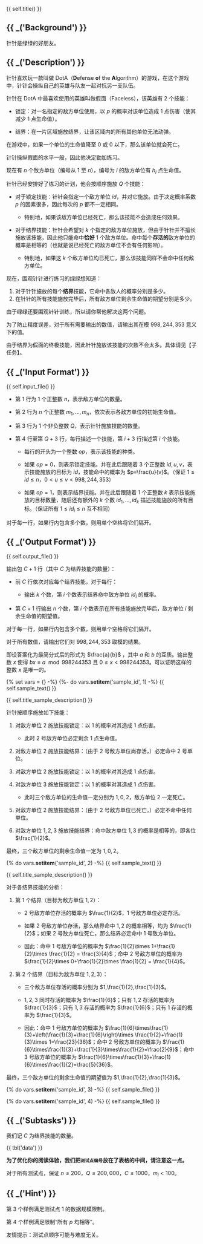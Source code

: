 {{ self.title() }}

## {{ _('Background') }}

针针是绿绿的好朋友。

## {{ _('Description') }}

针针喜欢玩一款叫做 DotA（**D**efense **o**f **t**he **A**lgorithm）的游戏，在这个游戏中，针针会操纵自己的英雄与队友一起对抗另一支队伍。

针针在 DotA 中最喜欢使用的英雄叫做假面（Faceless），该英雄有 $2$ 个技能：

* 锁定：对一名指定的敌方单位使用，以 $p$ 的概率对该单位造成 $1$ 点伤害（使其减少 $1$ 点生命值）。

* 结界：在一片区域施放结界，让该区域内的所有其他单位无法动弹。

在游戏中，如果一个单位的生命值降至 $0$ 或 $0$ 以下，那么该单位就会死亡。

针针操纵假面的水平一般，因此他决定勤加练习。

现在有 $n$ 个敌方单位（编号从 $1$ 至 $n$），编号为 $i$ 的敌方单位有 $h_i$ 点生命值。

针针已经安排好了练习的计划，他会按顺序施放 $Q$ 个技能：

* 对于锁定技能：针针会指定一个敌方单位 $id$，并对它施放。由于决定概率系数 $p$ 的因素很多，因此每次的 $p$ 都不一定相同。
	* 特别地，如果该敌方单位已经死亡，那么该技能不会造成任何效果。

* 对于结界技能：针针会希望对 $k$ 个指定的敌方单位施放，但由于针针并不擅长施放该技能，因此他只能命中**恰好** $1$ 个敌方单位。命中每个**存活的**敌方单位的概率是相等的（也就是说已经死亡的敌方单位不会有任何影响）。
	* 特别地，如果这 $k$ 个敌方单位均已死亡，那么该技能同样不会命中任何敌方单位。


现在，围观针针进行练习的绿绿想知道：

1. 对于针针施放的每个**结界**技能，它命中各敌人的概率分别是多少。
2. 在针针的所有技能施放完毕后，所有敌方单位剩余生命值的期望分别是多少。

由于绿绿还要围观针针训练，所以请你帮他解决这两个问题。

为了防止精度误差，对于所有需要输出的数值，请输出其在模 $998,244,353$ 意义下的值。

由于结界为假面的终极技能，因此针针施放该技能的次数不会太多。具体请见【子任务】。

## {{ _('Input Format') }}

{{ self.input_file() }}

* 第 $1$ 行为 $1$ 个正整数 $n$，表示敌方单位的数量。

* 第 $2$ 行为 $n$ 个正整数 $m_1,\dots ,m_n$，依次表示各敌方单位的初始生命值。

* 第 $3$ 行为 $1$ 个非负整数 $Q$，表示针针施放技能的数量。

* 第 $4$ 行至第 $Q+3$ 行，每行描述一个技能，第 $i+3$ 行描述第 $i$ 个技能。

	* 每行的开头为一个整数 $op$，表示该技能的种类。
	
	* 如果 $op=0$，则表示锁定技能。并在此后跟随着 $3$ 个正整数 $id,u,v$，表示技能施放的目标为 $id$，技能命中的概率为 $p=\frac{u}{v}$。（保证 $1\leq id\leq n$，$0 < u\leq v < 998,244,353$）
	
	* 如果 $op=1$，则表示结界技能。并在此后跟随着 $1$ 个正整数 $k$ 表示技能施放的目标数量，随后还有额外的 $k$ 个数 $id_1,\dots, id_k$ 描述技能施放的所有目标。（保证所有 $1\leq id_i\leq n$ 互不相同）

对于每一行，如果行内包含多个数，则用单个空格将它们隔开。

## {{ _('Output Format') }}

{{ self.output_file() }}

输出包 $C+1$ 行（其中 $C$ 为结界技能的数量）：

* 前 $C$ 行依次对应每个结界技能，对于每行：

	* 输出 $k$ 个数，第 $i$ 个数表示结界命中敌方单位 $id_i$ 的概率。

* 第 $C+1$ 行输出 $n$ 个数，第 $i$ 个数表示在所有技能施放完毕后，敌方单位 $i$ 剩余生命值的期望值。

对于每一行，如果行内包含多个数，则用单个空格将它们隔开。

对于所有数值，请输出它们对 $998,244,353$ 取模的结果。

即设答案化为最简分式后的形式为 $\frac{a}{b}$ ，其中 $a$ 和 $b$ 的互质。输出整数 $x$ 使得 $bx \equiv a \mod 998244353$ 且 $0 \leq x < 998244353$。可以证明这样的整数 $x$ 是唯一的。

{% set vars = {} -%}
{%- do vars.__setitem__('sample_id', 1) -%}
{{ self.sample_text() }}

{{ self.title_sample_description() }}

针针按顺序施放如下技能：

1. 对敌方单位 $2$ 施放技能锁定：以 $1$ 的概率对其造成 $1$ 点伤害。

	* 此时 $2$ 号敌方单位必定剩余 $1$ 点生命值。

2. 对敌方单位 $2$ 施放技能结界：（由于 $2$ 号敌方单位尚存活，）必定命中 $2$ 号单位。

3. 对敌方单位 $2$ 施放技能锁定：以 $1$ 的概率对其造成 $1$ 点伤害。

4. 对敌方单位 $3$ 施放技能锁定：以 $1$ 的概率对其造成 $1$ 点伤害。

	* 此时三个敌方单位的生命值一定分别为 $1,0,2$，敌方单位 $2$ 一定死亡。

5. 对敌方单位 $2$ 施放技能结界：（由于 $2$ 号敌方单位已死亡，）必定不命中任何单位。

6. 对敌方单位 $1,2,3$ 施放技能结界：命中敌方单位 $1,3$ 的概率是相等的，即各位 $\frac{1}{2}$。

最终，三个敌方单位的剩余生命值一定为 $1,0,2$。

{% do vars.__setitem__('sample_id', 2) -%}
{{ self.sample_text() }}

{{ self.title_sample_description() }}

对于各结界技能的分析：

1. 第 $1$ 个结界（目标为敌方单位 $1,2$）：

	* $2$ 号敌方单位存活的概率为 $\frac{1}{2}$，$1$ 号敌方单位必定存活。
	
	* 如果 $2$ 号敌方单位存活，那么结界命中 $1,2$ 的概率相等，均为 $\frac{1}{2}$；如果 $2$ 号敌方单位死亡，那么结界必定命中 $1$ 号敌方单位。
	
	* 因此：命中 $1$ 号敌方单位的概率为 $\frac{1}{2}\times 1+\frac{1}{2}\times \frac{1}{2} = \frac{3}{4}$；命中 $2$ 号敌方单位的概率为 $\frac{1}{2}\times 0+\frac{1}{2}\times \frac{1}{2} = \frac{1}{4}$。

2. 第 $2$ 个结界（目标为敌方单位 $1,2,3$）：

	* 三个敌方单位存活的概率分别为 $1,\frac{1}{2},\frac{1}{3}$。
	
	* $1,2,3$ 同时存活的概率为 $\frac{1}{6}$；只有 $1,2$ 存活的概率为 $\frac{1}{3}$；只有 $1,3$ 存活的概率为 $\frac{1}{6}$；只有 $1$ 存活的概率为 $\frac{1}{3}$。
	
	* 因此：命中 $1$ 号敌方单位的概率为 $\frac{1}{6}\times\frac{1}{3}+\left(\frac{1}{3}+\frac{1}{6}\right)\times \frac{1}{2}+\frac{1}{3}\times 1=\frac{23}{36}$；命中 $2$ 号敌方单位的概率为 $\frac{1}{6}\times\frac{1}{3}+\frac{1}{3}\times\frac{1}{2}=\frac{2}{9}$；命中 $3$ 号敌方单位的概率为 $\frac{1}{6}\times\frac{1}{3}+\frac{1}{6}\times\frac{1}{2}=\frac{5}{36}$。

最终，三个敌方单位的剩余生命值的期望值为 $1,\frac{1}{2},\frac{1}{3}$。

{% do vars.__setitem__('sample_id', 3) -%}
{{ self.sample_file() }}

{% do vars.__setitem__('sample_id', 4) -%}
{{ self.sample_file() }}

## {{ _('Subtasks') }}

我们记 $C$ 为结界技能的数量。

{{ tbl('data') }}

**为了优化你的阅读体验，我们把`测试点编号`放在了表格的中间，请注意这一点。**

对于所有测试点，保证 $n\leq 200$，$Q\leq 200,000$，$C\leq 1000$，$m_i < 100$。

## {{ _('Hint') }}

第 $3$ 个样例满足测试点 1 的数据规模限制。

第 $4$ 个样例满足限制“所有 $p$ 均相等”。

友情提示：测试点顺序可能与难度无关。
